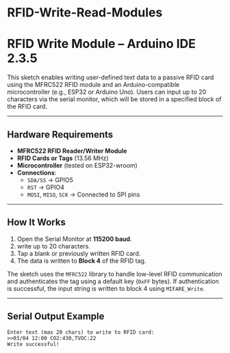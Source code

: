 # RFID-Write-Read-Modules
# RFID Write Module – Arduino IDE 2.3.5

This sketch enables writing user-defined text data to a passive RFID card using the MFRC522 RFID module and an Arduino-compatible microcontroller (e.g., ESP32 or Arduino Uno). Users can input up to 20 characters via the serial monitor, which will be stored in a specified block of the RFID card.

---

## Hardware Requirements

- **MFRC522 RFID Reader/Writer Module**
- **RFID Cards or Tags** (13.56 MHz)
- **Microcontroller** (tested on ESP32-wroom)
- **Connections**:
  - `SDA/SS` → GPIO5  
  - `RST` → GPIO4  
  - `MOSI`, `MISO`, `SCK` → Connected to SPI pins

---

## How It Works

1. Open the Serial Monitor at **115200 baud**.
2. write up to 20 characters.
3. Tap a blank or previously written RFID card.
4. The data is written to **Block 4** of the RFID tag.

The sketch uses the `MFRC522` library to handle low-level RFID communication and authenticates the tag using a default key (`0xFF` bytes). If authentication is successful, the input string is written to block 4 using `MIFARE_Write`.

---

##  Serial Output Example

```text
Enter text (max 20 chars) to write to RFID card:
>>03/04 12:00 CO2:430,TVOC:22
Write successful!
